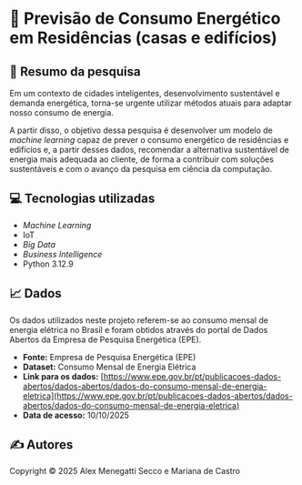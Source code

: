 # 🔎 Previsão de Consumo Energético em Residências (casas e edifícios)

## 📝 Resumo da pesquisa
Em um contexto de cidades inteligentes, desenvolvimento sustentável e demanda energética, torna-se urgente utilizar métodos atuais para adaptar nosso consumo de energia.

A partir disso, o objetivo dessa pesquisa é desenvolver um modelo de _machine learning_ capaz de prever o consumo energético de residências e edifícios e, a partir desses dados, recomendar a alternativa sustentável de energia mais adequada ao cliente, de forma a contribuir com soluções sustentáveis e com o avanço da pesquisa em ciência da computação.

## 💻 Tecnologias utilizadas
- _Machine Learning_
- IoT
- _Big Data_
- _Business Intelligence_
- Python 3.12.9

## 📈 Dados
Os dados utilizados neste projeto referem-se ao consumo mensal de energia elétrica no Brasil e foram obtidos através do portal de Dados Abertos da Empresa de Pesquisa Energética (EPE).

- **Fonte:** Empresa de Pesquisa Energética (EPE)
- **Dataset:** Consumo Mensal de Energia Elétrica
- **Link para os dados:** [https://www.epe.gov.br/pt/publicacoes-dados-abertos/dados-abertos/dados-do-consumo-mensal-de-energia-eletrica](https://www.epe.gov.br/pt/publicacoes-dados-abertos/dados-abertos/dados-do-consumo-mensal-de-energia-eletrica)
- **Data de acesso:** 10/10/2025

## ✍️ Autores
Copyright © 2025 Alex Menegatti Secco e Mariana de Castro
